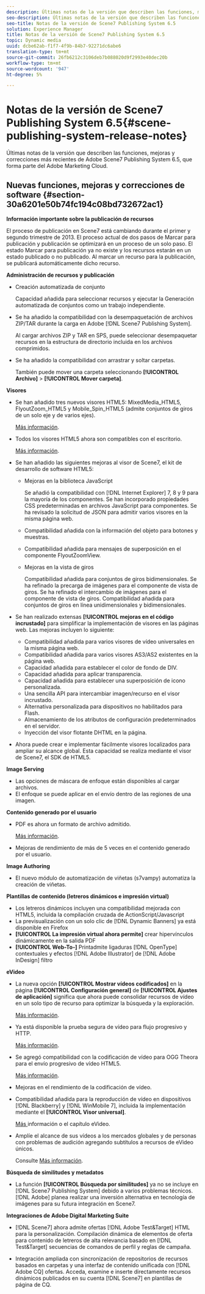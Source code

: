 ```yaml
---
description: Últimas notas de la versión que describen las funciones, mejoras y correcciones más recientes de Adobe Scene7 Publishing System 6.5, que forma parte del Adobe Marketing Cloud.
seo-description: Últimas notas de la versión que describen las funciones, mejoras y correcciones más recientes de Adobe Scene7 Publishing System 6.5, que forma parte del Adobe Marketing Cloud.
seo-title: Notas de la versión de Scene7 Publishing System 6.5
solution: Experience Manager
title: Notas de la versión de Scene7 Publishing System 6.5
topic: Dynamic media
uuid: dcbe62ab-f1f7-4f9b-84b7-92271dc6abe6
translation-type: tm+mt
source-git-commit: 26fb6212c3106deb7b088020d9f2993e40dec20b
workflow-type: tm+mt
source-wordcount: '947'
ht-degree: 5%

---
```



# Notas de la versión de Scene7 Publishing System 6.5{#scene-publishing-system-release-notes}

Últimas notas de la versión que describen las funciones, mejoras y correcciones más recientes de Adobe Scene7 Publishing System 6.5, que forma parte del Adobe Marketing Cloud.

## Nuevas funciones, mejoras y correcciones de software {#section-30a6201e50b74fc194c08bd732672ac1}

**Información importante sobre la publicación de recursos**

El proceso de publicación en Scene7 está cambiando durante el primer y segundo trimestre de 2013. El proceso actual de dos pasos de Marcar para publicación y publicación se optimizará en un proceso de un solo paso. El estado Marcar para publicación ya no existe y los recursos estarán en un estado publicado o no publicado. Al marcar un recurso para la publicación, se publicará automáticamente dicho recurso.

**Administración de recursos y publicación**

* Creación automatizada de conjunto

   Capacidad añadida para seleccionar recursos y ejecutar la Generación automatizada de conjuntos como un trabajo independiente.
* Se ha añadido la compatibilidad con la desempaquetación de archivos ZIP/TAR durante la carga en Adobe [!DNL Scene7 Publishing System].

   Al cargar archivos ZIP y TAR en SPS, puede seleccionar desempaquetar recursos en la estructura de directorio incluida en los archivos comprimidos.

* Se ha añadido la compatibilidad con arrastrar y soltar carpetas.

   También puede mover una carpeta seleccionando **[!UICONTROL Archivo]** > **[!UICONTROL Mover carpeta]**.

**Visores**

* Se han añadido tres nuevos visores HTML5: MixedMedia_HTML5, FlyoutZoom_HTML5 y Mobile_Spin_HTML5 (admite conjuntos de giros de un solo eje y de varios ejes).

   [Más información](http://help.adobe.com/en_US/scene7/using/WS6E593DEA-7D81-4cd6-84B0-85E8BB274176.html#WS1c46793299cf21d77e926d1613177f0a020-8000.html).
* Todos los visores HTML5 ahora son compatibles con el escritorio.

   [Más información](http://help.adobe.com/en_US/scene7/using/WS6E593DEA-7D81-4cd6-84B0-85E8BB274176.html#WS1c46793299cf21d77e926d1613177f0a020-8000.html).
* Se han añadido las siguientes mejoras al visor de Scene7, el kit de desarrollo de software HTML5:

   * Mejoras en la biblioteca JavaScript

      Se añadió la compatibilidad con [!DNL Internet Explorer] 7, 8 y 9 para la mayoría de los componentes. Se han incorporado propiedades CSS predeterminadas en archivos JavaScript para componentes. Se ha revisado la solicitud de JSON para admitir varios visores en la misma página web.
   * Compatibilidad añadida con la información del objeto para botones y muestras.
   * Compatibilidad añadida para mensajes de superposición en el componente FlyoutZoomView.
   * Mejoras en la vista de giros

      Compatibilidad añadida para conjuntos de giros bidimensionales. Se ha refinado la precarga de imágenes para el componente de vista de giros. Se ha refinado el intercambio de imágenes para el componente de vista de giros. Compatibilidad añadida para conjuntos de giros en línea unidimensionales y bidimensionales.

* Se han realizado extensas **[!UICONTROL mejoras en el código incrustado]** para simplificar la implementación de visores en las páginas web. Las mejoras incluyen lo siguiente:

   * Compatibilidad añadida para varios visores de vídeo universales en la misma página web.
   * Compatibilidad añadida para varios visores AS3/AS2 existentes en la página web.
   * Capacidad añadida para establecer el color de fondo de DIV.
   * Capacidad añadida para aplicar transparencia.
   * Capacidad añadida para establecer una superposición de icono personalizada.
   * Una sencilla API para intercambiar imagen/recurso en el visor incrustado.
   * Alternativa personalizada para dispositivos no habilitados para Flash.
   * Almacenamiento de los atributos de configuración predeterminados en el servidor.
   * Inyección del visor flotante DHTML en la página.

* Ahora puede crear e implementar fácilmente visores localizados para ampliar su alcance global. Esta capacidad se realiza mediante el visor de Scene7, el SDK de HTML5.

**Image Serving**

* Las opciones de máscara de enfoque están disponibles al cargar archivos.
* El enfoque se puede aplicar en el envío dentro de las regiones de una imagen.

**Contenido generado por el usuario**

* PDF es ahora un formato de archivo admitido.

   [Más información](http://help.adobe.com/en_US/scene7/using/WSe8b0455615e2dc47-2df907a712f31201b35-8000.html).
* Mejoras de rendimiento de más de 5 veces en el contenido generado por el usuario.

**Image Authoring**

* El nuevo módulo de automatización de viñetas (s7vampy) automatiza la creación de viñetas.

**Plantillas de contenido (letreros dinámicos e impresión virtual)**

* Los letreros dinámicos incluyen una compatibilidad mejorada con HTML5, incluida la compilación cruzada de ActionScript/Javascript
* La previsualización con un solo clic de [!DNL Dynamic Banners] ya está disponible en Firefox
* **[!UICONTROL La impresión virtual ahora permite]** crear hipervínculos dinámicamente en la salida PDF
* **[!UICONTROL Web-To-]** Printadmite ligaduras  [!DNL OpenType] contextuales y efectos  [!DNL Adobe Illustrator] de  [!DNL Adobe InDesign] filtro

**eVideo**

* La nueva opción **[!UICONTROL Mostrar vídeos codificados]** en la página **[!UICONTROL Configuración general]** de **[!UICONTROL Ajustes de aplicación]** significa que ahora puede consolidar recursos de vídeo en un solo tipo de recurso para optimizar la búsqueda y la exploración.

   [Más información](http://help.adobe.com/en_US/scene7/using/WSCCBA9D3A-06A3-4f29-AF6B-36CBB2A655F1.html).

* Ya está disponible la prueba segura de vídeo para flujo progresivo y HTTP.

   [Más información](http://help.adobe.com/en_US/scene7/using/WSd968ca97bf01df72-5efde3a123268dd80f5-8000.html).
* Se agregó compatibilidad con la codificación de vídeo para OGG Theora para el envío progresivo de vídeo HTML5.

   [Más información](http://help.adobe.com/en_US/scene7/using/WSE86ACF2B-BD50-4c48-A1D7-9CD4405B62D0.html#WS1c46793299cf21d7-39fae9c1131ba8968f7-7fff.html).
* Mejoras en el rendimiento de la codificación de vídeo.
* Compatibilidad añadida para la reproducción de vídeo en dispositivos [!DNL Blackberry] y [!DNL WinMobile 7], incluida la implementación mediante el **[!UICONTROL Visor universal]**.

   [Más ](http://help.adobe.com/en_US/scene7/using/WS6E593DEA-7D81-4cd6-84B0-85E8BB274176.html#WS1c46793299cf21d77e926d1613177f0a020-8000.html) información o el capítulo [ ](http://help.adobe.com/en_US/scene7/using/WS53492AE1-6029-45d8-BF80-F4B5CF33EB08.html)eVideo.

* Amplíe el alcance de sus vídeos a los mercados globales y de personas con problemas de audición agregando subtítulos a recursos de eVideo únicos.

   Consulte [Más información](http://help.adobe.com/en_US/scene7/using/WS98ca2e6790647c06-6f6f53e137b959f094-8000.html).

**Búsqueda de similitudes y metadatos**

* La función **[!UICONTROL Búsqueda por similitudes]** ya no se incluye en [!DNL Scene7 Publishing System] debido a varios problemas técnicos. [!DNL Adobe] planea realizar una inversión alternativa en tecnología de imágenes para su futura integración en Scene7.

**Integraciones de Adobe Digital Marketing Suite**

* [!DNL Scene7] ahora admite ofertas  [!DNL Adobe Test&Target] HTML para la personalización. Compilación dinámica de elementos de oferta para contenido de letreros de alta relevancia basado en [!DNL Test&Target] secuencias de comandos de perfil y reglas de campaña.

* Integración ampliada con sincronización de repositorios de recursos basados en carpetas y una interfaz de contenido unificada con [!DNL Adobe CQ] ofertas. Acceda, examine e inserte directamente recursos dinámicos publicados en su cuenta [!DNL Scene7] en plantillas de página de CQ.

